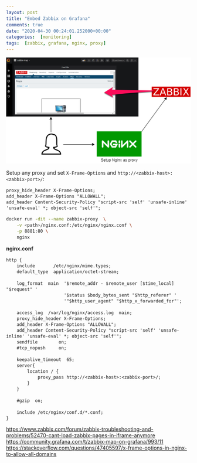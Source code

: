 ```yaml
---
layout: post
title: "Embed Zabbix on Grafana"
comments: true
date: "2020-04-30 00:24:01.252000+00:00"
categories:  [monitoring]
tags:  [zabbix, grafana, nginx, proxy]
---
```




![](/assets/img/os-pXeavt_2940b2d80fb724c2e358c23fdb25d324.png)

Setup any proxy and set `X-Frame-Options` and `http://<zabbix-host>:<zabbix-port>/`:
```nginx
proxy_hide_header X-Frame-Options;
add_header X-Frame-Options "ALLOWALL";
add_header Content-Security-Policy "script-src 'self' 'unsafe-inline' 'unsafe-eval' *; object-src 'self'";
```

```bash
docker run -dit --name zabbix-proxy  \
    -v <path>/nginx.conf:/etc/nginx/nginx.conf \
    -p 8881:80 \
    nginx
```

**nginx.conf**
```nginx
http {
    include       /etc/nginx/mime.types;
    default_type  application/octet-stream;

    log_format  main  '$remote_addr - $remote_user [$time_local] "$request" '
                      '$status $body_bytes_sent "$http_referer" '
                      '"$http_user_agent" "$http_x_forwarded_for"';

    access_log  /var/log/nginx/access.log  main;
    proxy_hide_header X-Frame-Options;
    add_header X-Frame-Options "ALLOWALL";
    add_header Content-Security-Policy "script-src 'self' 'unsafe-inline' 'unsafe-eval' *; object-src 'self'";
    sendfile        on;
    #tcp_nopush     on;

    keepalive_timeout  65;
    server{
        location / {
            proxy_pass http://<zabbix-host>:<zabbix-port>/;
        }
    }

    #gzip  on;

    include /etc/nginx/conf.d/*.conf;
}
```

https://www.zabbix.com/forum/zabbix-troubleshooting-and-problems/52470-cant-load-zabbix-pages-in-iframe-anymore
https://community.grafana.com/t/zabbix-map-on-grafana/993/11
https://stackoverflow.com/questions/47405597/x-frame-options-in-nginx-to-allow-all-domains